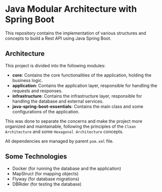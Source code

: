 # Java Modular Architecture with Spring Boot

This repository contains the implementation of various structures and concepts to build a Rest API using Java Spring Boot.

## Architecture
This project is divided into the following modules:
- **core**: Contains the core functionalities of the application, holding the business logic.
- **application**: Contains the application layer, responsible for handling the requests and responses.
- **infrastructure**: Contains the infrastructure layer, responsible for handling the database and external services.
- **java-spring-boot-essentials**: Contains the main class and some configurations of the application.

This was done to separate the concerns and make the project more organized and maintainable, following the principles of the ``Clean Architecture`` and some ``Hexagonal Architecture`` concepts.

All dependencies are managed by parent `pom.xml` file.

## Some Technologies
- Docker (for running the database and the application)
- MapStruct (for mapping objects)
- Flyway (for database migrations)
- DBRider (for testing the database)
